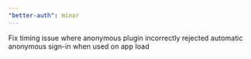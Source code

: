 ```yaml
---
"better-auth": minor
---
```


Fix timing issue where anonymous plugin incorrectly rejected automatic anonymous sign-in when used on app load
